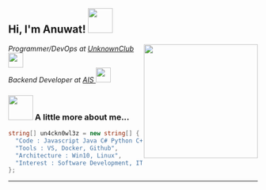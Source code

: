<h2> Hi, I'm Anuwat! <img src="http://25.media.tumblr.com/tumblr_mam03eoOQK1rnwo2vo1_400.gif" width="50"></h2>
<img align='right' src="https://media2.giphy.com/media/3oKIPEnIVoeC3iq1Y4/giphy.gif" width="230">
<p><em>Programmer/DevOps at <a href="https://unknownclub.net/">UnknownClub </a><img src="https://avatars.githubusercontent.com/u/70308188?s=200&v=4" width="30"></br>Backend Developer at <a href="https://www.ais.co.th/">AIS </a><img src="https://2.bp.blogspot.com/-n_u9F9hkdVw/WDZaRz5-lCI/AAAAAAAEKPQ/ZynrlXcaDWUJmoRD9CqZVOZwL4KWTFRnQCLcB/s1600/AF003777_03.gif" width="30"> 
</em></p>

### <img src="https://media3.giphy.com/media/1NYkJ0wTvncdXV5dN5/source.gif" width="50"> A little more about me...  

```csharp
string[] un4ckn0wl3z = new string[] { 
  "Code : Javascript Java C# Python C++", 
  "Tools : VS, Docker, Github", 
  "Architecture : Win10, Linux", 
  "Interest : Software Development, IT Security, Reverse Engineer"
};
```

---
